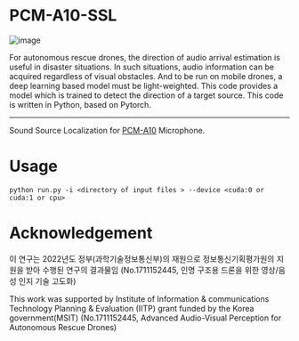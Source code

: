 # PCM-A10-SSL
![image](https://user-images.githubusercontent.com/39723411/208828983-9c9c6283-dbed-4b4a-9334-c5d6b851a00b.png)


 For autonomous rescue drones, the direction of audio arrival estimation is useful in disaster situations. In such situations, audio information can be acquired regardless of visual obstacles. And to be run on mobile drones, a deep learning based model must be light-weighted. This code provides a model which is trained to detect the direction of a target source. This code is written in Python, based on Pytorch.   

---

Sound Source Localization for [PCM-A10](https://www.sony.co.kr/electronics/voice-recorders/pcm-a10) Microphone.

# Usage

```
python run.py -i <directory of input files > --device <cuda:0 or cuda:1 or cpu>
```


# Acknowledgement
이 연구는 2022년도 정부(과학기술정보통신부)의 재원으로 정보통신기획평가원의 지원을 받아 수행된 연구의 결과물임 (No.1711152445, 인명 구조용 드론을 위한 영상/음성 인지 기술 고도화)

This work was supported by Institute of Information & communications Technology Planning & Evaluation (IITP) grant funded by the Korea government(MSIT) (No.1711152445, Advanced Audio-Visual Perception for Autonomous Rescue Drones)
